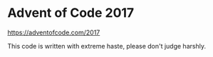 # Advent of Code 2017

https://adventofcode.com/2017

This code is written with extreme haste, please don't judge harshly.
